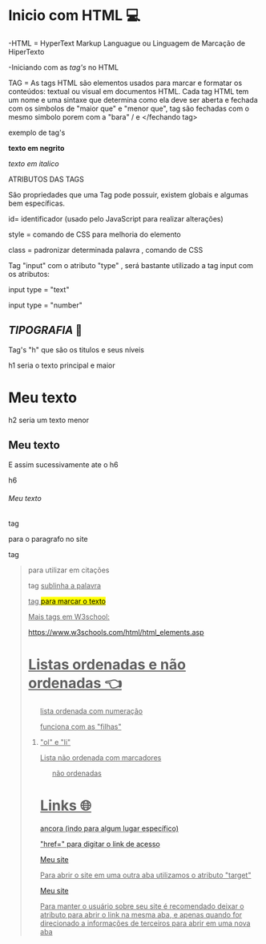 # Inicio com HTML :computer:

-HTML = HyperText Markup Languague ou Linguagem de Marcação de HiperTexto

-Iniciando com as _tag's_ no HTML

TAG = As tags HTML são elementos usados para marcar e formatar os conteúdos: textual ou visual em documentos HTML. Cada tag HTML tem um nome e uma sintaxe que determina como ela deve ser aberta e fechada com os simbolos de "maior que" e "menor que", tag são fechadas com o mesmo simbolo porem com a "bara"  /  <abrindo tag> e </fechando tag>

exemplo de tag's

<title>
    Tag de titulo 
</title>

<strong>texto em negrito </strong>

<i> texto em italico </i>



ATRIBUTOS DAS TAGS

São propriedades que uma Tag pode possuir, existem globais e algumas bem específicas.

id= identificador (usado pelo JavaScript para realizar alterações)

style = comando de CSS para melhoria do elemento

class = padronizar determinada palavra , comando de CSS



Tag "input" com o atributo "type" , será bastante utilizado a tag input com os atributos:

input type = "text"

input type = "number"



## *TIPOGRAFIA* :book:



Tag's "h" que são os titulos e seus níveis 

h1 seria o texto principal e maior 

<h1> Meu texto </h1>



h2 seria um texto menor 

<h2> Meu texto </h2>

E assim sucessivamente ate o h6

h6

<h6> Meu texto</h6>



tag  <p>  para o paragrafo no site

tag <blockquote> para utilizar em citações

tag <u> sublinha a palavra 

tag <mark> para marcar o texto



Mais tags em W3school:

https://www.w3schools.com/html/html_elements.asp



# Listas ordenadas e não ordenadas :point_left:

<ol> lista ordenada  com numeração 

funciona com as "filhas" <li>

"ol" e "li"



Lista não ordenada com marcadores

<ul> não ordenadas
    
</ul>



# Links :globe_with_meridians:

<a> ancora (indo para algum lugar específico)

"href=" para digitar o link de acesso

<a href= "meu site.com"> Meu site </a> 

Para abrir o site em uma outra aba utilizamos o atributo "target"

<a href= "meu site.com" target= "_blank"> Meu site </a> 



Para manter o usuário sobre seu site é recomendado deixar o atributo para abrir o link na mesma aba, e apenas quando for direcionado a informações de terceiros para abrir em uma nova aba